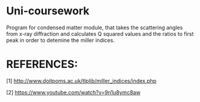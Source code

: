 # Uni-coursework

Program for condensed matter module, that takes the scattering angles from x-ray diffraction and calculates Q squared values and the ratios to first peak in order to detemine the miller indices.


 # REFERENCES:

 [1] http://www.doitpoms.ac.uk/tlplib/miller_indices/index.php
 
 [2] https://www.youtube.com/watch?v=9n1u8ymc8aw

